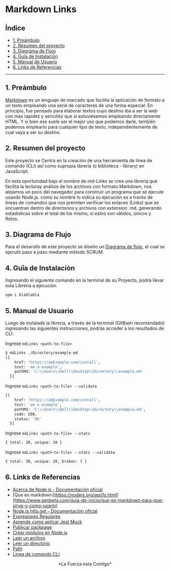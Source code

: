 # Markdown Links

## Índice

* [1. Preámbulo](#1-preámbulo)
* [2. Resumen del proyecto](#2-resumen-del-proyecto)
* [3. Diagrama de Flujo](#3-Diagrama-de-Flujo)
* [4. Guîa de Instalaciòn](#4-Guìa-de-Instalaciòn)
* [5. Manual de Usuario](#5-Manual-de-Usuario)
* [6. Links de Referencias](#6-Links-de-Referencias)
***

## 1. Preámbulo

[Markdown](https://es.wikipedia.org/wiki/Markdown) es un lenguaje de marcado que facilita la aplicación de formato a un texto empleando una serie de caracteres de una forma especial. En principio, fue pensado para elaborar textos cuyo destino iba a ser la web con más rapidez y sencillez que si estuviésemos empleando directamente HTML. Y si bien ese suele ser el mejor uso que podemos darle, también podemos emplearlo para cualquier tipo de texto, independientemente de cual vaya a ser su destino.

## 2. Resumen del proyecto

Este proyecto se Centra en la creaciòn de una herramienta de línea de comando (CLI) así como supropia librería (o biblioteca - library) en JavaScript.

En esta oportunidad bajo el nombre de md-Links se crea una librería que facilita la lecturay análisis de los archivos con formato Markdown, nos alejamos un poco del navegador para construir un programa que se ejecute usando Node.js. como su nombre lo indica su ejecuciòn es a travès de lineas de comandos que nos premiten verificar los enlaces (Links) que se encuentran dentro de directorios y archivos con extension .md, generando estadisticas sobre el total de los mismo, si estos son vâlidos, ùnicos y Rotos.

## 3. Diagrama de Flujo

Para el desarollo de este proyecto se diseño un [Diagrama de flujo](https://github.com/HicoTico/DEV005-md-links/blob/main/_Diagrama%20de%20flujo-mdlinks.png), el cual se ejecutò paso a paso mediante mètodo SCRUM.

## 4. Guîa de Instalaciòn

Ingresando el siguiente comando en la terminal de su Proyecto, podrà llevar esta Libreria a ejecuciòn
```sh
npm i blablabla
```
## 5. Manual de Usuario
Luego de instalada la libreria, a travès de la terminal (GitBash recomendado) ingresando las siguientes instrucciones, podràs acceder a los resultados de CLI:

Ingrese `mdLinks <path-to-file>`
 
```sh
$ mdLinks ./Directory/example.md 
[{
    href: 'https://amExample.com/install',
    text: 'am a example',
    pathMd: 'C:\\Users\\Dell\\Desktop\\Directory\\example.md'
  }]
```
Ingrese `mdLinks <path-to-file> --validate`
 
```sh
[{
    href: 'https://amExample.com/install',
    text: 'am a example',
    pathMd: 'C:\\Users\\Dell\\Desktop\\Directory\\example.md',
    code: 200,
    status: 'OK'
  }]
```
Ingrese `mdLinks <path-to-file> --stats`
```sh
{ total: 30, unique: 28 }
```
Ingrese `mdLinks <path-to-file> --stats --validate`
```sh
{ total: 30, unique: 28, broken: 7 }
```
## 6. Links de Referencias

* [Acerca de Node.js - Documentación oficial](https://nodejs.org/es/about/)
* [Que es markdown](https://nodejs.org/api/fs.html](https://www.genbeta.com/guia-de-inicio/que-es-markdown-para-que-sirve-y-como-usarlo)
* [Node.js http.get - Documentación oficial](https://nodejs.org/api/http.html#http_http_get_options_callback)
* [Expresiones Regulares](https://regexr.com/)
* [Aprende como aplicar Jest Mock](https://developero.io/blog/jest-mock-module-function-class-promises-axios-y-mas)
* [Publicar packpage](https://docs.npmjs.com/getting-started/publishing-npm-packages)
* [Crear módulos en Node.js](https://docs.npmjs.com/getting-started/publishing-npm-packages)
* [Leer un archivo](https://nodejs.org/api/fs.html#fs_fs_readfile_path_options_callback)
* [Leer un directorio](https://nodejs.org/api/fs.html#fs_fs_readdir_path_options_callback)
* [Path](https://nodejs.org/api/path.html)
* [Linea de comando CLI](https://medium.com/netscape/a-guide-to-create-a-nodejs-command-line-package-c2166ad0452e)

<center>*La Fuerza esta Contigo*</center>

